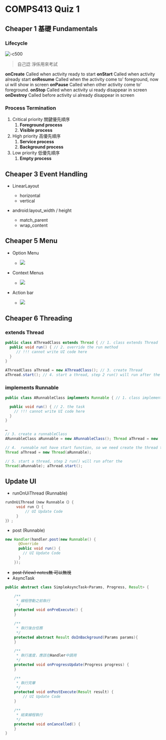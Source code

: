 # COMPS413 Quiz 1
## Cheaper 1 基礎 Fundamentals
### Lifecycle
![-c500](./media/15393149433418/15393150357026.jpg)
> 自己諗 淨係用來考試

**onCreate**
	Called when activity ready to start
**onStart**
	Called when activity already start
**onResume**
	Called when the activity come to' foreground, now ui will show in screen
**onPause**
	Called when other activity come to' foreground.
**onStop**
	Called when activity ui ready disappear  in screen
**onDestroy**
	Called before activity ui already disappear  in screen
	
### Process Termination

1. Critical priority 關鍵優先順序
    1. **Foreground process**
    2. **Visible process**
2. High priority 高優先順序
    1. **Service process**
    2. **Background process**
3. Low priority 低優先順序
    1. **Empty process**

## Cheaper 3 Event Handling

* LinearLayout
    * horizontal
    * vertical

* android:layout_width / height
    * match_parent
    * wrap_content
    
## Cheaper 5 Menu

* Option Menu
    * ![](media/15655093817637.jpg)

* Context Menus
    * ![](media/15655094041228.jpg)

* Action bar
    * ![](./media/15393149433418/15395281579959.jpg)


## Cheaper 6 Threading

### extends Thread
    
```java
public class AThreadClass extends Thread { // 1. class extends Thread
  public void run() { // 2. override the run method
     // !!! cannot write UI code here
  }
}

AThreadClass aThread = new AThreadClass(); // 3. create Thread
aThread.start(); // 4. start a thread, step 2 run() will run after the thread started

```

### implements Runnable


```java
public class ARunnableClass implements Runnable { // 1. class implements Runnable

  public void run() { // 2. the task
    // !!! cannot write UI code here
  } 
} 

…
// 3. create a runnableClass
ARunnableClass aRunnable = new ARunnableClass(); Thread aThread = new 

// 4.  runnable not have start function, so we need create the thread to input runnable into thread to start
Thread aThread = new Thread(aRunnable);

// 5. start a thread, step 2 run() will run after the 
Thread(aRunnable); aThread.start(); 
```
## Update UI

* runOnUiThread (Runnable)

```java
runOnUiThread（new Runnable（）{ 
     void run（）{ 
         // UI Update Code
     } 
}）;
```
* post (Runnable)

```java
new Handler(handler.post(new Runnable() {
      @Override
      public void run() {
        // UI Update Code
      }
    });
```
* ~~post (View) notes無 可以無視~~
* AsyncTask


```java
public abstract class SimpleAsyncTask<Params, Progress, Result> {

    /**
     * 線程啓動之前執行
     */
    protected void onPreExecute() {
    }

    /**
     * 執行後台任務
     */
    protected abstract Result doInBackground(Params params){
    }

    /**
     * 執行進度，應該在Handler中調用
     */
    protected void onProgressUpdate(Progress progress) {
    }

    /**
     * 執行完畢
     */
    protected void onPostExecute(Result result) {
        // UI Update Code
    }

    /**
     * 結束線程執行
     */
    protected void onCancelled() {
    }
}
```
